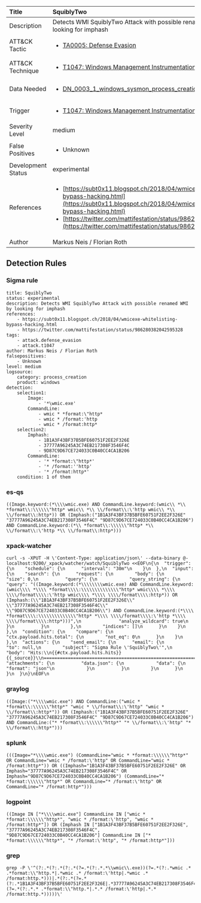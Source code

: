 | Title                | SquiblyTwo                                                                                                                                                 |
|:---------------------|:------------------------------------------------------------------------------------------------------------------------------------------------------------|
| Description          | Detects WMI SquiblyTwo Attack with possible renamed WMI by looking for imphash                                                                                                                                           |
| ATT&amp;CK Tactic    | <ul><li>[TA0005: Defense Evasion](https://attack.mitre.org/tactics/TA0005)</li></ul>  |
| ATT&amp;CK Technique | <ul><li>[T1047: Windows Management Instrumentation](https://attack.mitre.org/techniques/T1047)</li></ul>                             |
| Data Needed          | <ul><li>[DN_0003_1_windows_sysmon_process_creation](../Data_Needed/DN_0003_1_windows_sysmon_process_creation.md)</li></ul>                                                         |
| Trigger              | <ul><li>[T1047: Windows Management Instrumentation](../Triggers/T1047.md)</li></ul>  |
| Severity Level       | medium                                                                                                                                                 |
| False Positives      | <ul><li>Unknown</li></ul>                                                                  |
| Development Status   | experimental                                                                                                                                                |
| References           | <ul><li>[https://subt0x11.blogspot.ch/2018/04/wmicexe-whitelisting-bypass-hacking.html](https://subt0x11.blogspot.ch/2018/04/wmicexe-whitelisting-bypass-hacking.html)</li><li>[https://twitter.com/mattifestation/status/986280382042595328](https://twitter.com/mattifestation/status/986280382042595328)</li></ul>                                                          |
| Author               | Markus Neis / Florian Roth                                                                                                                                                |


## Detection Rules

### Sigma rule

```
title: SquiblyTwo
status: experimental
description: Detects WMI SquiblyTwo Attack with possible renamed WMI by looking for imphash
references:
    - https://subt0x11.blogspot.ch/2018/04/wmicexe-whitelisting-bypass-hacking.html
    - https://twitter.com/mattifestation/status/986280382042595328
tags:
    - attack.defense_evasion
    - attack.t1047
author: Markus Neis / Florian Roth
falsepositives:
    - Unknown
level: medium
logsource:
    category: process_creation
    product: windows
detection:
    selection1:
        Image:
            - '*\wmic.exe'
        CommandLine:
            - wmic * *format:\"http*
            - wmic * /format:'http
            - wmic * /format:http*
    selection2:
        Imphash:
            - 1B1A3F43BF37B5BFE60751F2EE2F326E
            - 37777A96245A3C74EB217308F3546F4C
            - 9D87C9D67CE724033C0B40CC4CA1B206
        CommandLine:
            - '* *format:\"http*'
            - '* /format:''http'
            - '* /format:http*'
    condition: 1 of them

```





### es-qs
    
```
((Image.keyword:(*\\\\wmic.exe) AND CommandLine.keyword:(wmic\\ *\\ *format\\:\\\\\\"http* wmic\\ *\\ \\/format\\:\'http wmic\\ *\\ \\/format\\:http*)) OR (Imphash:("1B1A3F43BF37B5BFE60751F2EE2F326E" "37777A96245A3C74EB217308F3546F4C" "9D87C9D67CE724033C0B40CC4CA1B206") AND CommandLine.keyword:(*\\ *format\\:\\\\\\"http* *\\ \\/format\\:\'http *\\ \\/format\\:http*)))
```


### xpack-watcher
    
```
curl -s -XPUT -H \'Content-Type: application/json\' --data-binary @- localhost:9200/_xpack/watcher/watch/SquiblyTwo <<EOF\n{\n  "trigger": {\n    "schedule": {\n      "interval": "30m"\n    }\n  },\n  "input": {\n    "search": {\n      "request": {\n        "body": {\n          "size": 0,\n          "query": {\n            "query_string": {\n              "query": "((Image.keyword:(*\\\\\\\\wmic.exe) AND CommandLine.keyword:(wmic\\\\ *\\\\ *format\\\\:\\\\\\\\\\\\\\"http* wmic\\\\ *\\\\ \\\\/format\\\\:\'http wmic\\\\ *\\\\ \\\\/format\\\\:http*)) OR (Imphash:(\\"1B1A3F43BF37B5BFE60751F2EE2F326E\\" \\"37777A96245A3C74EB217308F3546F4C\\" \\"9D87C9D67CE724033C0B40CC4CA1B206\\") AND CommandLine.keyword:(*\\\\ *format\\\\:\\\\\\\\\\\\\\"http* *\\\\ \\\\/format\\\\:\'http *\\\\ \\\\/format\\\\:http*)))",\n              "analyze_wildcard": true\n            }\n          }\n        },\n        "indices": []\n      }\n    }\n  },\n  "condition": {\n    "compare": {\n      "ctx.payload.hits.total": {\n        "not_eq": 0\n      }\n    }\n  },\n  "actions": {\n    "send_email": {\n      "email": {\n        "to": null,\n        "subject": "Sigma Rule \'SquiblyTwo\'",\n        "body": "Hits:\\n{{#ctx.payload.hits.hits}}{{_source}}\\n================================================================================\\n{{/ctx.payload.hits.hits}}",\n        "attachments": {\n          "data.json": {\n            "data": {\n              "format": "json"\n            }\n          }\n        }\n      }\n    }\n  }\n}\nEOF\n
```


### graylog
    
```
((Image:("*\\\\wmic.exe") AND CommandLine:("wmic * *format\\:\\\\\\"http*" "wmic * \\/format\\:\'http" "wmic * \\/format\\:http*")) OR (Imphash:("1B1A3F43BF37B5BFE60751F2EE2F326E" "37777A96245A3C74EB217308F3546F4C" "9D87C9D67CE724033C0B40CC4CA1B206") AND CommandLine:("* *format\\:\\\\\\"http*" "* \\/format\\:\'http" "* \\/format\\:http*")))
```


### splunk
    
```
(((Image="*\\\\wmic.exe") (CommandLine="wmic * *format:\\\\\\"http*" OR CommandLine="wmic * /format:\'http" OR CommandLine="wmic * /format:http*")) OR ((Imphash="1B1A3F43BF37B5BFE60751F2EE2F326E" OR Imphash="37777A96245A3C74EB217308F3546F4C" OR Imphash="9D87C9D67CE724033C0B40CC4CA1B206") (CommandLine="* *format:\\\\\\"http*" OR CommandLine="* /format:\'http" OR CommandLine="* /format:http*")))
```


### logpoint
    
```
((Image IN ["*\\\\wmic.exe"] CommandLine IN ["wmic * *format:\\\\\\"http*", "wmic * /format:\'http", "wmic * /format:http*"]) OR (Imphash IN ["1B1A3F43BF37B5BFE60751F2EE2F326E", "37777A96245A3C74EB217308F3546F4C", "9D87C9D67CE724033C0B40CC4CA1B206"] CommandLine IN ["* *format:\\\\\\"http*", "* /format:\'http", "* /format:http*"]))
```


### grep
    
```
grep -P \'^(?:.*(?:.*(?:.*(?=.*(?:.*.*\\wmic\\.exe))(?=.*(?:.*wmic .* .*format:\\"http.*|.*wmic .* /format:\'http|.*wmic .* /format:http.*)))|.*(?:.*(?=.*(?:.*1B1A3F43BF37B5BFE60751F2EE2F326E|.*37777A96245A3C74EB217308F3546F4C|.*9D87C9D67CE724033C0B40CC4CA1B206))(?=.*(?:.*.* .*format:\\"http.*|.*.* /format:\'http|.*.* /format:http.*)))))\'
```



